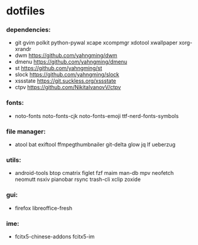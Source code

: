 # dotfiles

### dependencies:

- git gvim polkit python-pywal xcape xcompmgr xdotool xwallpaper xorg-xrandr
- dwm https://github.com/yahngming/dwm
- dmenu https://github.com/yahngming/dmenu
- st https://github.com/yahngming/st
- slock https://github.com/yahngming/slock
- xssstate https://git.suckless.org/xssstate
- ctpv https://github.com/NikitaIvanovV/ctpv

### fonts:
- noto-fonts noto-fonts-cjk noto-fonts-emoji ttf-nerd-fonts-symbols

### file manager:
- atool bat exiftool ffmpegthumbnailer git-delta glow jq lf ueberzug

### utils:
- android-tools btop cmatrix figlet fzf maim man-db mpv neofetch neomutt nsxiv pianobar rsync trash-cli xclip zoxide

### gui:
- firefox libreoffice-fresh

### ime:
- fcitx5-chinese-addons fcitx5-im
